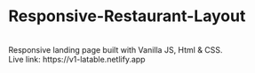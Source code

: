 # Responsive-Restaurant-Layout
<br>
Responsive landing page built with Vanilla JS, Html & CSS.
<br>
Live link: https://v1-latable.netlify.app
